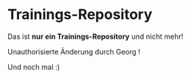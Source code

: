 # Trainings-Repository

Das ist **nur ein Trainings-Repository** und nicht mehr!

Unauthorisierte Änderung durch Georg !

Und noch mal :)
